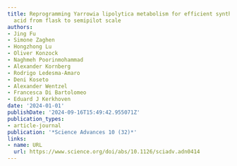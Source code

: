 ```yaml
---
title: Reprogramming Yarrowia lipolytica metabolism for efficient synthesis of itaconic
  acid from flask to semipilot scale
authors:
- Jing Fu
- Simone Zaghen
- Hongzhong Lu
- Oliver Konzock
- Naghmeh Poorinmohammad
- Alexander Kornberg
- Rodrigo Ledesma-Amaro
- Deni Koseto
- Alexander Wentzel
- Francesca Di Bartolomeo
- Eduard J Kerkhoven
date: '2024-01-01'
publishDate: '2024-09-16T15:49:42.955071Z'
publication_types:
- article-journal
publication: '*Science Advances 10 (32)*'
links:
- name: URL
  url: https://www.science.org/doi/abs/10.1126/sciadv.adn0414
---
```

